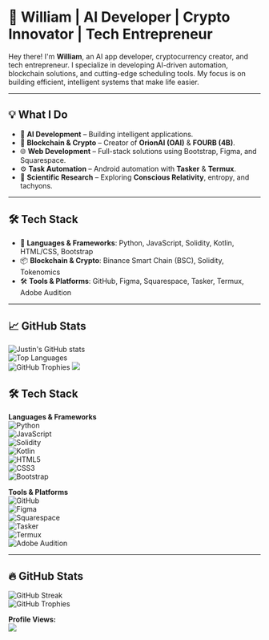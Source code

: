 # 🚀 William | AI Developer | Crypto Innovator | Tech Entrepreneur  

Hey there! I'm **William**, an AI app developer, cryptocurrency creator, and tech entrepreneur. I specialize in developing AI-driven automation, blockchain solutions, and cutting-edge scheduling tools. My focus is on building efficient, intelligent systems that make life easier.

---

## 💡 What I Do  
- 🧠 **AI Development** – Building intelligent applications.  
- 🔗 **Blockchain & Crypto** – Creator of **OrionAI (OAI)** & **FOURB (4B)**.  
- 🌐 **Web Development** – Full-stack solutions using Bootstrap, Figma, and Squarespace.  
- ⚙️ **Task Automation** – Android automation with **Tasker** & **Termux**.  
- 🧬 **Scientific Research** – Exploring **Conscious Relativity**, entropy, and tachyons.  

---

## 🛠️ Tech Stack  
- 🚀 **Languages & Frameworks**: Python, JavaScript, Solidity, Kotlin, HTML/CSS, Bootstrap  
- 📦 **Blockchain & Crypto**: Binance Smart Chain (BSC), Solidity, Tokenomics  
- 🛠 **Tools & Platforms**: GitHub, Figma, Squarespace, Tasker, Termux, Adobe Audition  

---

## 📈 GitHub Stats  

![Justin's GitHub stats](https://github-readme-stats.vercel.app/api?username=your-github-username&show_icons=true&theme=radical)  
![Top Languages](https://github-readme-stats.vercel.app/api/top-langs/?username=your-github-username&layout=compact&theme=radical)  
![GitHub Trophies](https://github-profile-trophy.vercel.app/?username=your-github-username&theme=onedark)
![](https://komarev.com/ghpvc/?username=your-github-username&color=green)

## 🛠️ Tech Stack  
**Languages & Frameworks**  
![Python](https://img.shields.io/badge/-Python-3776AB?style=flat&logo=python&logoColor=white)  
![JavaScript](https://img.shields.io/badge/-JavaScript-F7DF1E?style=flat&logo=javascript&logoColor=black)  
![Solidity](https://img.shields.io/badge/-Solidity-363636?style=flat&logo=solidity&logoColor=white)  
![Kotlin](https://img.shields.io/badge/-Kotlin-0095D5?style=flat&logo=kotlin&logoColor=white)  
![HTML5](https://img.shields.io/badge/-HTML5-E34F26?style=flat&logo=html5&logoColor=white)  
![CSS3](https://img.shields.io/badge/-CSS3-1572B6?style=flat&logo=css3&logoColor=white)  
![Bootstrap](https://img.shields.io/badge/-Bootstrap-7952B3?style=flat&logo=bootstrap&logoColor=white)  

**Tools & Platforms**  
![GitHub](https://img.shields.io/badge/-GitHub-181717?style=flat&logo=github&logoColor=white)  
![Figma](https://img.shields.io/badge/-Figma-F24E1E?style=flat&logo=figma&logoColor=white)  
![Squarespace](https://img.shields.io/badge/-Squarespace-000000?style=flat&logo=squarespace&logoColor=white)  
![Tasker](https://img.shields.io/badge/-Tasker-FF6600?style=flat&logo=android&logoColor=white)  
![Termux](https://img.shields.io/badge/-Termux-000000?style=flat&logo=linux&logoColor=white)  
![Adobe Audition](https://img.shields.io/badge/-Adobe_Audition-9999FF?style=flat&logo=adobe-audition&logoColor=white)  

---

## 🔥 GitHub Stats  

![GitHub Streak](https://github-readme-streak-stats.herokuapp.com/?user=your-github-username&theme=radical)  
![GitHub Trophies](https://github-profile-trophy.vercel.app/?username=your-github-username&theme=onedark)  

**Profile Views:**  
![](https://komarev.com/ghpvc/?username=your-github-username&color=green)
